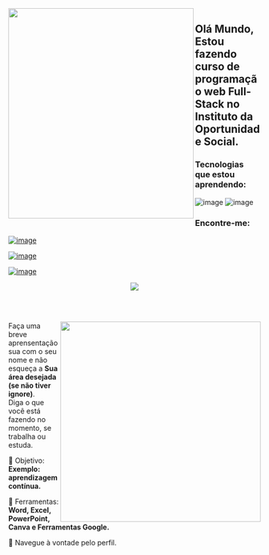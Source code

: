 <img align="left" src="https://github.com/Victor-Martins936/Victor-Martins936/assets/146993875/1f38ce7b-d56b-4643-9088-3e6c83a7d250" width="370px" height="420px">

## Olá Mundo, Estou fazendo curso de programação web Full-Stack no Instituto da Oportunidade Social.

### Tecnologias que estou aprendendo: 
![image](https://github.com/Victor-Martins936/Victor-Martins936/assets/146993875/39d62b6b-37c0-46d6-ae0f-e9560a54369e)
![image](https://github.com/Victor-Martins936/Victor-Martins936/assets/146993875/7d6c1cd4-575b-4258-88d6-4d5e8c5250ac)

### Encontre-me:

<a href="">

![image](https://github.com/Victor-Martins936/Victor-Martins936/assets/146993875/f1be92d0-ae17-427d-ae51-1f2cac71a013) 
</a>

<a href="">

![image](https://github.com/Victor-Martins936/Victor-Martins936/assets/146993875/6f1c7f5e-86ec-4a5d-94bb-15d770ba0beb) 

</a>

<a href="">

![image](https://github.com/Victor-Martins936/Victor-Martins936/assets/146993875/16ec0323-2594-4457-b163-c2de41b4a45b)

</a>





<div align="center"> 

  
 <a href="https://github.com/MarquinCss/github-readme-stats"><img align="center" src="https://github-readme-stats.vercel.app/api/top-langs/?username=Victor-Martins936&layout=compact&theme=dark&hide_border=true" /> </a> 





</img>

</div>

<br> <br>

<img src="https://raw.githubusercontent.com/MicaelliMedeiros/micaellimedeiros/master/image/computer-illustration.png" min-width="400px" max-width="400px" width="400px" align="right">

<p align="left"> 
  Faça uma breve aprensentação sua com o seu nome e não esqueça a <strong>Sua área desejada (se não tiver ignore)</strong>. <br>
  Diga o que você está fazendo no momento, se trabalha ou estuda.
</p>

<p align="left">
 
  🦄 Objetivo: **Exemplo: aprendizagem contínua.**
</p>

<p align="left">
</p>

  💼 Ferramentas:  **Word, Excel, PowerPoint, Canva e Ferramentas Google.**


<p align="left">
  💌 Navegue à vontade pelo perfil.
</p>












</img>
